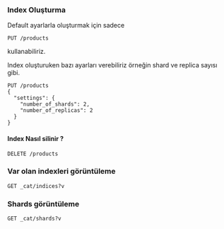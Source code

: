 ### Index Oluşturma
Default ayarlarla oluşturmak için sadece 
```
PUT /products
```
kullanabiliriz.

Index oluşturuken bazı ayarları verebiliriz örneğin shard ve replica sayısı gibi.

```
PUT /products
{
  "settings": {
    "number_of_shards": 2,
    "number_of_replicas": 2
  }
}
```


#### Index Nasıl silinir ? 
```
DELETE /products
```

### Var olan indexleri görüntüleme
```
GET _cat/indices?v
```

### Shards görüntüleme
```
GET _cat/shards?v
```